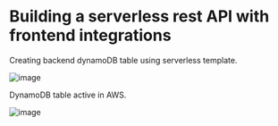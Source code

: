 # Building a serverless rest API with frontend integrations

Creating backend dynamoDB table using serverless template.

![image](https://user-images.githubusercontent.com/117186369/205602682-acc8a46a-d4a3-44ff-8857-4ac24d212552.png)

DynamoDB table active in AWS.

![image](https://user-images.githubusercontent.com/117186369/205603527-125b4358-7f36-46c7-a6c1-870dd643d299.png)

